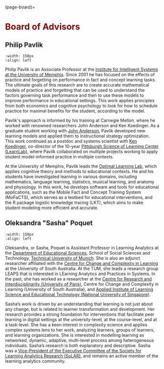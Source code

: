 (page-board)=
# <font color="maroon">Board of Advisors</font>



## Philip Pavlik
```{image} /images/philip-pavlik.jpg
:width: 150px
:align: left
```

Philip Pavlik is an Associate Professor at the [Institute for Intelligent Systems at the University of Memphis](https://www.memphis.edu/iis/). Since 2001 he has focused on the effects of practice and forgetting on performance in fact and concept learning tasks. The ultimate goals of this research are to create accurate mathematical models of practice and forgetting that can be used to understand the factors governing task performance and then to use these models to improve performance in educational settings. This work applies principles from both economics and cognitive psychology to look for how to schedule practice for maximal benefits for the student, according to the model.
 
Pavlik's approach is informed by his training at Carnegie Mellon, where he worked with renowned researchers John Anderson and Ken Koedinger. As a graduate student working with [John Anderson](https://www.cmu.edu/dietrich/psychology/directory/core-training-faculty/anderson-john.html), Pavlik developed new learning models and applied them to instructional strategy optimization. This work continued as a postdoc and systems scientist with [Ken Koedinger](https://www.hcii.cmu.edu/people/ken-koedinger), co-director of the 10-year [Pittsburgh Science of Learning Center (LearnLab)](https://learnlab.org/), where Pavlik collaborated on multiple projects working to apply student model-informed practice in multiple contexts.
 
At the University of Memphis, Pavlik leads the [Optimal Learning Lab](http://optimallearning.org/#:~:text=The%20Optimal%20Learning%20Lab%20at,to%20sequence%20and%20schedule%20practice.), which applies cognitive theory and methods to educational contexts. He and his students have investigated learning in various domains, including mathematics, language learning, statistics, musical learning, and anatomy and physiology. In this work, he develops software and tools for educational applications, such as the Mobile Fact and Concept Training System (MoFaCTS), which serves as a testbed for educational interventions, and the R package logistic knowledge tracing (LKT), which aims to make student modeling more efficient and accurate.


## Oleksandra "Sasha" Poquet

```{image} /images/sasha-poquet.jpg
:width: 150px
:align: left
```

Oleksandra, or Sasha, Poquet is Assistant Professor in Learning Analytics at the [Department of Educational Sciences](https://www.edu.sot.tum.de/en/edu/home/), School of Social Sciences and Technology, [Technical University of Munich](https://www.tum.de/). She is also an adjunct researcher affiliated with the [Centre for Change and Complexity in Learning](https://www.unisa.edu.au/research/c3l/) at the University of South Australia. At the TUM, she leads a research group LEAPS that is interested in LEarning Analytics and Practices in Systems. In the past, she has worked as a researcher at the [Centre for Research and Interdisciplinarity (University of Paris)](https://mooc.global/cri/), Centre for Change and Complexity in Learning (University of South Australia), and [Applied Institute of Learning Science and Educational Technology (National University of Singapore)](https://nus.edu.sg/alset/our-staff/).

Sasha’s work is driven by an understanding that learning is not just about any change, but is related to learner transformation and development. Her research provides a strong foundation for interventions that facilitate peer learning in digital settings at the university-level, at the course-level, and at a task-level. She has a keen interest in complexity science and applies complex systems lens to her work, analyzing learners, groups of learners, and learning organizations. She is interested in modelling learning as networked, dynamic, adaptive, multi-level process among heterogeneous individuals. Sasha’s research is both explanatory and descriptive. Sasha was a [Vice-President of the Executive Committee of the Society for Learning Analytics Research (SoLAR)](https://www.solaresearch.org/about/governance/), and remains an active member of the learning analytics community.